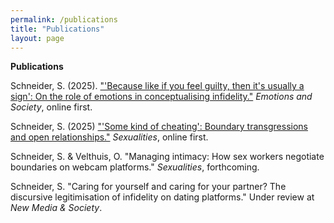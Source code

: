 ```yaml
---
permalink: /publications
title: "Publications"
layout: page
---
```


**Publications**

Schneider, S. (2025). ["'Because like if you feel guilty, then it's usually a sign': On the role of emotions in conceptualising infidelity."](https://doi.org/10.1332/26316897Y2025D000000056) *Emotions and Society*, online first. 

Schneider, S. (2025) ["'Some kind of cheating': Boundary transgressions and open relationships."](https://journals.sagepub.com/doi/10.1177/13634607251330945) *Sexualities*, online first.

Schneider, S. & Velthuis, O. "Managing intimacy: How sex workers negotiate boundaries on webcam platforms." *Sexualities*, forthcoming.

Schneider, S. "Caring for yourself and caring for your partner? The discursive legitimisation of infidelity on dating platforms." Under review at *New Media & Society*.
